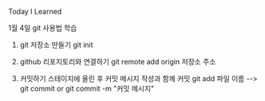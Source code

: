 Today I Learned

1월 4일
git 사용법 학습
1. git 저장소 만들기
    git init

2. github 리포지토리와 연결하기
    git remote add origin 저장소 주소

3. 커밋하기
    스테이지에 올린 후 커밋 메시지 작성과 함께 커밋
    git add 파일 이름 --> git commit or git commit -m "커밋 메시지"
